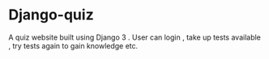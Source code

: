 # Django-quiz
A quiz website built using Django 3 . User can login , take up tests available , try tests again to gain knowledge etc.

